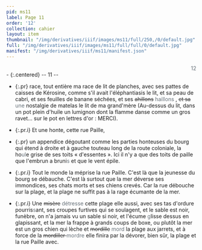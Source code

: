 ```yaml
---
pid: ms11
label: Page 11
order: '12'
collection: cahier
layout: item
thumbnail: "/img/derivatives/iiif/images/ms11/full/250,/0/default.jpg"
full: "/img/derivatives/iiif/images/ms11/full/full/0/default.jpg"
manifest: "/img/derivatives/iiif/ms11/manifest.json"
---
```


<div align="right" style='color:#677179'> 12</div> 
- {:.centered} -- 11 --

- {:.pr} race, tout entière ma race de lit de planches, avec ses pattes de caisses de Kérosine, comme s'il avait l'éléphantiasis le lit, et sa peau de cabri, et ses feuilles de banane séchées, et ses <del style='color:#303030'>ahillons</del><add style='color:#677179'> haillons </add>, <del style='color:#303030'>et sa</del><add style='color:#677179'> une </add>nostalgie de matelas le lit de ma grand'mère (Au-dessus du lit, dans un pot plein d'huile un lumignon dont la flamme danse comme un gros ravet... sur le pot en lettres d'or : MERCI).

- {:.pr.i} Et une honte, cette rue Paille,
- {:.pr} un appendice dégoutant comme les parties honteuses du bourg qui étend à droite et à gauche tout<del style='color:#303030'>e</del>au long de la route coloniale, la ho<add style='color:#677179'>ul</add>e grise de ses toits « d'essentes ». Ici il n'y a que des toits de paille que l'embrun a bruni<add style='color:#677179'>s </add>et que le vent épile.
- {:.pr.i} Tout le monde la méprise la rue Paille. C'est là que la jeunesse du bourg se débauche. C'est là surtout que la mer déverse ses immondices, ses chats morts et ses chiens crevés. Car la rue débouche sur la plage, et la plage ne suffit pas à la rage écumante de la mer.
- {:.pr.i} Une <del style='color:#303030'>misère</del><add style='color:#677179'> détresse </add>cette plage elle aussi, avec ses tas d'ordure pourris<add style='color:#677179'>s</add>ant, ses croupes furtives qui se soulagent, et le sable est noir, funèbre, on n'a jamais vu un sable si noir, et l'écume <add style='color:#677179'> g</add>lisse dessus en glapissant, et la mer la frappe à grands coups de boxe, ou plutôt la mer est un gros chien qui lèche et <del style='color:#303030'>mordille</del><add style='color:#677179'> mord </add>la plage aux jarrets, et à force de la <del style='color:#303030'>mordiller </del><add style='color:#677179'> mordre </add>elle finira par la dévorer, bien sûr, la plage et la rue Paille avec.


